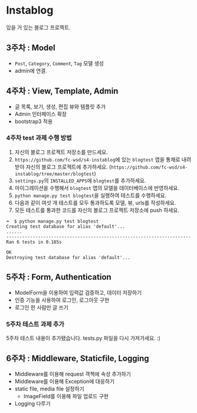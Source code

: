 # Instablog

있을 거 있는 블로그 프로젝트.

## 3주차 : Model

- `Post`, `Category`, `Comment`, `Tag` 모델 생성
- admin에 연결.


## 4주차 : View, Template, Admin

- 글 목록, 보기, 생성, 편집 뷰와 템플릿 추가
- Admin 인터페이스 확장
- bootstrap3 적용

### 4주차 test 과제 수행 방법

1. 자신의 블로그 프로젝트 저장소를 만드세요.
2. `https://github.com/fc-wsd/s4-instablog`에 있는 `blogtest` 앱을 통채로 내려 받아 자신의 블로그 프로젝트에 추가하세요. (`https://github.com/fc-wsd/s4-instablog/tree/master/blogtest`)
3. `settings.py`의 `INSTALLED_APPS`에 `blogtest`를 추가하세요.
4. 마이그레이션을 수행해서 `blogtest` 앱의 모델을 데이터베이스에 반영하세요.
5. `python manage.py test blogtest`을 실행하여 테스트를 수행하세요. 
6. 다음과 같이 여섯 개 테스트를 모두 통과하도록 모델, 뷰, urls를 작성하세요.
7. 모든 테스트를 통과한 코드를 자신의 블로그 프로젝트 저장소에 push 하세요.

```
➜  $ python manage.py test blogtest
Creating test database for alias 'default'...
......
----------------------------------------------------------------------
Ran 6 tests in 0.185s

OK
Destroying test database for alias 'default'...
```

## 5주차 : Form, Authentication

- ModelForm을 이용하여 입력값 검증하고, 데이터 저장하기
- 인증 기능을 사용하여 로그인, 로그아웃 구현
- 로그인 한 사람만 글 쓰기

### 5주차 테스트 과제 추가

5주차 테스트 내용이 추가됐습니다. tests.py 파일을 다시 가져가세요. :)


## 6주차 : Middleware, Staticfile, Logging

- Middleware를 이용해 request 객첵에 속성 추가하기
- Middleware를 이용해 Exception에 대응하기
- static file, media file 설정하기
  - ImageField를 이용해 파일 업로드 구현
- Logging 다루기
